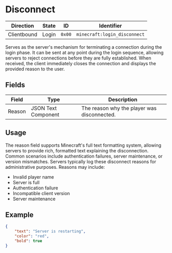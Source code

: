 # Disconnect
| Direction   | State | ID     | Identifier                   |
| ----------- | ----- | ------ | ---------------------------- |
| Clientbound | Login | `0x00` | `minecraft:login_disconnect` |

Serves as the server's mechanism for terminating a connection during the login phase. It can be sent at any point during the login sequence, allowing servers to reject connections before they are fully established. When received, the client immediately closes the connection and displays the provided reason to the user.

## Fields
| Field  | Type | Description |
| ------ | ---- | ----------- |
| Reason | JSON Text Component | The reason why the player was disconnected. |

## Usage
The reason field supports Minecraft's full text formatting system, allowing servers to provide rich, formatted text explaining the disconnection. Common scenarios include authentication failures, server maintenance, or version mismatches. Servers typically log these disconnect reasons for administrative purposes. Reasons may include:
* Invalid player name
* Server is full
* Authentication failure
* Incompatible client version
* Server maintenance

## Example
```json
{
    "text": "Server is restarting",
    "color": "red",
    "bold": true
}
```